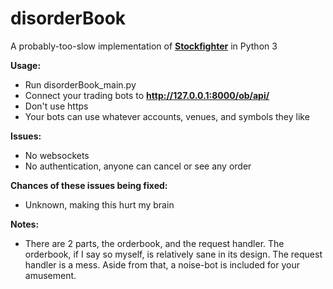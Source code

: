 # disorderBook
A probably-too-slow implementation of **[Stockfighter](http://stockfighter.io)** in Python 3

**Usage:**

* Run disorderBook_main.py
* Connect your trading bots to **http://127.0.0.1:8000/ob/api/**
* Don't use https
* Your bots can use whatever accounts, venues, and symbols they like

**Issues:**

* No websockets
* No authentication, anyone can cancel or see any order

**Chances of these issues being fixed:**

* Unknown, making this hurt my brain

**Notes:**

* There are 2 parts, the orderbook, and the request handler. The orderbook, if I say so myself, is relatively sane in its design. The request handler is a mess. Aside from that, a noise-bot is included for your amusement.
